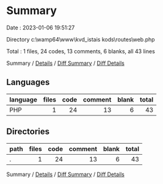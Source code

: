 # Summary

Date : 2023-01-06 19:51:27

Directory c:\\wamp64\\www\\kvd_istais kods\\routes\\web.php

Total : 1 files,  24 codes, 13 comments, 6 blanks, all 43 lines

Summary / [Details](details.md) / [Diff Summary](diff.md) / [Diff Details](diff-details.md)

## Languages
| language | files | code | comment | blank | total |
| :--- | ---: | ---: | ---: | ---: | ---: |
| PHP | 1 | 24 | 13 | 6 | 43 |

## Directories
| path | files | code | comment | blank | total |
| :--- | ---: | ---: | ---: | ---: | ---: |
| . | 1 | 24 | 13 | 6 | 43 |

Summary / [Details](details.md) / [Diff Summary](diff.md) / [Diff Details](diff-details.md)